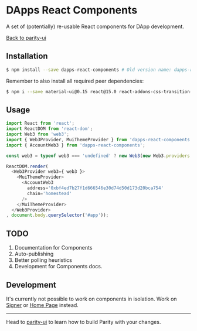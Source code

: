 # DApps React Components

A set of (potentially) re-usable React components for DApp development.

[Back to parity-ui](../)

## Installation

```bash
$ npm install --save dapps-react-components # Old version name: dapps-react-ui
```

Remember to also install all required peer dependencies:

```bash
$ npm i --save material-ui@0.15 react@15.0 react-addons-css-transition-group@15.1 react-tap-event-plugin@1.0 react-tooltip@2.0
```

## Usage

```javascript
import React from 'react';
import ReactDOM from 'react-dom';
import Web3 from 'web3';
import { Web3Provider, MuiThemeProvider } from 'dapps-react-components';
import { AccountWeb3 } from 'dapps-react-components';

const web3 = typeof web3 === 'undefined' ? new Web3(new Web3.providers.HttpProvider()) : web3;

ReactDOM.render(
  <Web3Provider web3={ web3 }>
    <MuiThemeProvider>
      <AccountWeb3
        address='0xbf4ed7b27f1d666546e30d74d50d173d20bca754'
        chain='homestead'
      />
    </MuiThemeProvider>
  </Web3Provider>
, document.body.querySelector('#app'));

```

## TODO

1. Documentation for Components
1. Auto-publishing
1. Better polling heuristics
1. Development for Components docs.


## Development

It's currently not possible to work on components in isolation. Work on [Signer](../signer/README.md) or [Home Page](../home/README.md) instead.

---

Head to [parity-ui](../) to learn how to build Parity with your changes.


